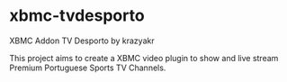 xbmc-tvdesporto
===============

XBMC Addon TV Desporto
by krazyakr

This project aims to create a XBMC video plugin to show and live stream Premium Portuguese Sports TV Channels.


